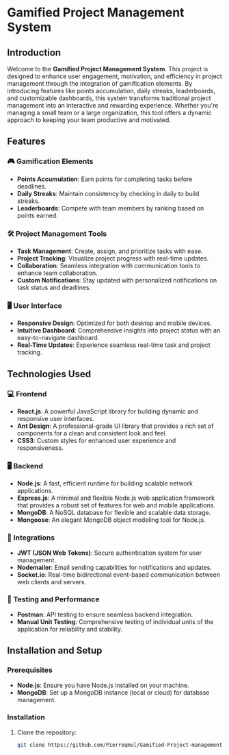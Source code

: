 # Gamified Project Management System


## Introduction

Welcome to the **Gamified Project Management System**. This project is designed to enhance user engagement, motivation, and efficiency in project management through the integration of gamification elements. By introducing features like points accumulation, daily streaks, leaderboards, and customizable dashboards, this system transforms traditional project management into an interactive and rewarding experience. Whether you're managing a small team or a large organization, this tool offers a dynamic approach to keeping your team productive and motivated.

## Features

### 🎮 Gamification Elements
- **Points Accumulation**: Earn points for completing tasks before deadlines.
- **Daily Streaks**: Maintain consistency by checking in daily to build streaks.
- **Leaderboards**: Compete with team members by ranking based on points earned.
### 🛠 Project Management Tools
- **Task Management**: Create, assign, and prioritize tasks with ease.
- **Project Tracking**: Visualize project progress with real-time updates.
- **Collaboration**: Seamless integration with communication tools to enhance team collaboration.
- **Custom Notifications**: Stay updated with personalized notifications on task status and deadlines.

### 🖥 User Interface
- **Responsive Design**: Optimized for both desktop and mobile devices.
- **Intuitive Dashboard**: Comprehensive insights into project status with an easy-to-navigate dashboard.
- **Real-Time Updates**: Experience seamless real-time task and project tracking.

## Technologies Used

### 💻 Frontend
- **React.js**: A powerful JavaScript library for building dynamic and responsive user interfaces.
- **Ant Design**: A professional-grade UI library that provides a rich set of components for a clean and consistent look and feel.
- **CSS3**: Custom styles for enhanced user experience and responsiveness.

### 🖥 Backend
- **Node.js**: A fast, efficient runtime for building scalable network applications.
- **Express.js**: A minimal and flexible Node.js web application framework that provides a robust set of features for web and mobile applications.
- **MongoDB**: A NoSQL database for flexible and scalable data storage.
- **Mongoose**: An elegant MongoDB object modeling tool for Node.js.

### 🔗 Integrations
- **JWT (JSON Web Tokens)**: Secure authentication system for user management.
- **Nodemailer**: Email sending capabilities for notifications and updates.
- **Socket.io**: Real-time bidirectional event-based communication between web clients and servers.

### 🧪 Testing and Performance
- **Postman**: API testing to ensure seamless backend integration.
- **Manual Unit Testing**: Comprehensive testing of individual units of the application for reliability and stability.

## Installation and Setup

### Prerequisites
- **Node.js**: Ensure you have Node.js installed on your machine.
- **MongoDB**: Set up a MongoDB instance (local or cloud) for database management.

### Installation
1. Clone the repository:
   ```bash
   git clone https://github.com/Pierreqmul/Gamified-Project-management.git
